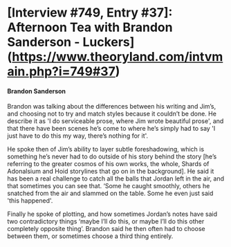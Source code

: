# [Interview #749, Entry #37]: Afternoon Tea with Brandon Sanderson - Luckers](https://www.theoryland.com/intvmain.php?i=749#37)

#### Brandon Sanderson

Brandon was talking about the differences between his writing and Jim’s, and choosing not to try and match styles because it couldn’t be done. He describe it as 'I do serviceable prose, where Jim wrote beautiful prose', and that there have been scenes he’s come to where he’s simply had to say 'I just have to do this my way, there’s nothing for it'.

He spoke then of Jim’s ability to layer subtle foreshadowing, which is something he’s never had to do outside of his story behind the story [he’s referring to the greater cosmos of his own works, the whole, Shards of Adonalsium and Hoid storylines that go on in the background]. He said it has been a real challenge to catch all the balls that Jordan left in the air, and that sometimes you can see that. ‘Some he caught smoothly, others he snatched from the air and slammed on the table. Some he even just said 'this happened'.

Finally he spoke of plotting, and how sometimes Jordan’s notes have said two contradictory things ‘maybe I’ll do this, or maybe I’ll do this other completely opposite thing’. Brandon said he then often had to choose between them, or sometimes choose a third thing entirely.

